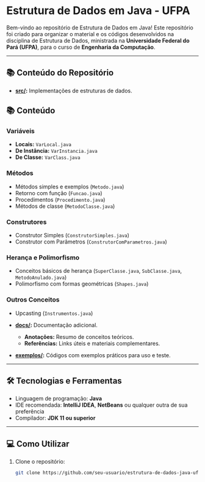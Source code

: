 # Estrutura de Dados em Java - UFPA

Bem-vindo ao repositório de Estrutura de Dados em Java! Este repositório foi criado para organizar o material e os códigos desenvolvidos na disciplina de Estrutura de Dados, ministrada na **Universidade Federal do Pará (UFPA)**, para o curso de **Engenharia da Computação**.

---

## 📚 Conteúdo do Repositório

- **[src/](src/):** Implementações de estruturas de dados.
 ## 📚 Conteúdo

### Variáveis
- **Locais:** `VarLocal.java`
- **De Instância:** `VarInstancia.java`
- **De Classe:** `VarClass.java`

### Métodos
- Métodos simples e exemplos (`Metodo.java`)
- Retorno com função (`Funcao.java`)
- Procedimentos (`Procedimento.java`)
- Métodos de classe (`MetodoClasse.java`)

### Construtores
- Construtor Simples (`ConstrutorSimples.java`)
- Construtor com Parâmetros (`ConstrutorComParametros.java`)

### Herança e Polimorfismo
- Conceitos básicos de herança (`SuperClasse.java`, `SubClasse.java`, `MetodoAnulado.java`)
- Polimorfismo com formas geométricas (`Shapes.java`)

### Outros Conceitos
- Upcasting (`Instrumentos.java`)
  
- **[docs/](docs/):** Documentação adicional.
  - **Anotações:** Resumo de conceitos teóricos.
  - **Referências:** Links úteis e materiais complementares.

- **[exemplos/](exemplos/):** Códigos com exemplos práticos para uso e teste.

---

## 🛠️ Tecnologias e Ferramentas

- Linguagem de programação: **Java**
- IDE recomendada: **IntelliJ IDEA**, **NetBeans** ou qualquer outra de sua preferência
- Compilador: **JDK 11 ou superior**

---

## 💻 Como Utilizar

1. Clone o repositório:
   ```bash
   git clone https://github.com/seu-usuario/estrutura-de-dados-java-ufpa.git
